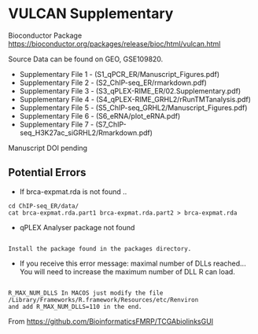 # VULCAN Supplementary

Bioconductor Package https://bioconductor.org/packages/release/bioc/html/vulcan.html

Source Data can be found on GEO, GSE109820.

* Supplementary File 1 - (S1_qPCR_ER/Manuscript_Figures.pdf)
* Supplementary File 2 - (S2_ChIP-seq_ER/rmarkdown.pdf)
* Supplementary File 3 - (S3_qPLEX-RIME_ER/02.Supplementary.pdf)
* Supplementary File 4 - (S4_qPLEX-RIME_GRHL2/rRunTMTanalysis.pdf)
* Supplementary File 5 - (S5_ChIP-seq_GRHL2/Manuscript_Figures.pdf)
* Supplementary File 6 - (S6_eRNA/plot_eRNA.pdf)
* Supplementary File 7 - (S7_ChIP-seq_H3K27ac_siGRHL2/Rmarkdown.pdf)


Manuscript DOI pending

## Potential Errors

- If brca-expmat.rda is not found ..

```
cd ChIP-seq_ER/data/
cat brca-expmat.rda.part1 brca-expmat.rda.part2 > brca-expmat.rda
```

- qPLEX Analyser package not found

```

Install the package found in the packages directory.

```

- If you receive this error message: maximal number of DLLs reached... You will need to increase the maximum number of DLL R can load. 

```

R_MAX_NUM_DLLS In MACOS just modify the file /Library/Frameworks/R.framework/Resources/etc/Renviron 
and add R_MAX_NUM_DLLS=110 in the end.

```
From https://github.com/BioinformaticsFMRP/TCGAbiolinksGUI
